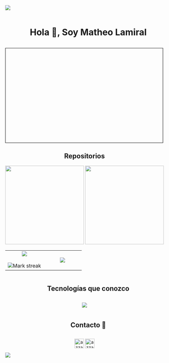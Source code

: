 
<!--horizontal divider(gradiant)-->
<img src="https://user-images.githubusercontent.com/73097560/115834477-dbab4500-a447-11eb-908a-139a6edaec5c.gif">

<!--h1 without bottom border-->
<div id="user-content-toc">
  <ul align="center">
    <summary><h1 style="display: inline-block">Hola 👋, Soy Matheo Lamiral</h1></summary>
  </ul>
</div>


<!--- snake 
<div align="center">
  <img  src="https://github.com/1999AZZAR/1999AZZAR/blob/readme/resources/img/grid-snake.svg"
       alt="snake" /></a>
</div> snake end-->


<!--h2 without bottom border
<div id="user-content-toc">
  <ul align="center">
    <summary><h2 style="display: inline-block">Confusion is part of Programming</h2></summary>
  </ul>
</div> end-->

<!--repositories start-->
<div style="width: 500px; height: 300px; border: 1px solid black;">
  <!-- Aquí colocarías tu contenido de repositorios -->
</div>
<h2 align="center">Repositorios</h2>
<div align="center">
    <a href="https://github.com/MatheoLamiral/Python-seminario-de-lenguajes-UNLP"><img width="250" src="https://denvercoder1-github-readme-stats.vercel.app/api/pin/?username=MatheoLamiral&repo=Python-seminario-de-lenguajes-UNLP&theme=dark&border_color=474554&icon_color=F8D866&show_icons=false&width=1500px"></a>
    <a href="https://github.com/MatheoLamiral/Analista-Programador-Universitario-UNLP"><img width="250" src="https://denvercoder1-github-readme-stats.vercel.app/api/pin/?username=MatheoLamiral&repo=Analista-Programador-Universitario-UNLP&theme=dark&icon_color=F8D866&show_icons=false&border_color=474554"></a>
</div>
<!--repositories end-->

<!--Intro start-->

<!--Intro end-->



<!--- stats & Trophy (start) -->
<p align="center">
  <!--- stats (start) -->
<table align="center">
<tr border="none">
<td width="50%" align="center">
  
  <img  align="center"  src="https://github-readme-stats.vercel.app/api?username=MatheoLamiral&theme=dark&show_icons=true&count_private=true" />
  <br></br>
  <img  title="🔥 Get streak stats for your profile at git.io/streak-stats" alt="Mark streak" src="https://github-readme-streak-stats.herokuapp.com/?user=MatheoLamiral&theme=dark&hide_border=false" /> 
</td>

<td width="50%" align="center">

  <img  align="center"  src="https://github-readme-stats.anuraghazra1.vercel.app/api/top-langs/?username=MatheoLamiral&theme=dark&hide_border=false&no-bg=true&no-frame=true&langs_count=10"/>
  
  </td>
</tr>
</table>
<!--- stats (end) -->

<!--- trophy (start) -->
<!-- 
<div align=center>
  <a href="https://github.com/ryo-ma/github-profile-trophy" title="Go to Source">
      <img align="center" width=84% src="https://github-profile-trophy.vercel.app/?username=MatheoLamiral&theme=radical&row=1&column=7&margin-h=15&margin-w=5&no-bg=true" alt="TROPHY" />
    </a>
</div>
<!--- trophy (start) -->


</p>        
<!--- stats (end) -->


<!--h1 without bottom border-->
<div id="user-content-toc">
  <ul align="center">
    <summary><h2 style="display: inline-block">Tecnologías que conozco</h2></summary>
  </ul>
</div>
<!--tech stack icons-->
<p align="center">
  <a href="https://skillicons.dev">
    <img src="https://skillicons.dev/icons?i=git,github,gitlab,java,py,vscode,eclipse,aws,notion,discord,md&perline=14" />
  </a>
</p>


<!-- Connect with me -->
<!--h2 without bottom border-->
<div id="user-content-toc">
  <ul align="center">
    <summary><h2 style="display: inline-block">Contacto 🤝</h2></summary>
  </ul>
</div>

<!--icons and links-->
<p align="center">
<a href="https://www.linkedin.com/in/matheo-lamiral-a108a7305/" target="blank"><img align="center"
src="https://img.shields.io/badge/linkedin-%231DA1F2.svg?style=for-the-badge&logo=linkedin&logoColor=white"
alt="azzar" height="30"/></a>
<a href="mailto:matheolamiral@gmail.com" target="blank"><img align="center"
src="https://img.shields.io/badge/gmail-EA4335.svg?style=for-the-badge&logo=gmail&logoColor=white"
alt="azzar" height="30"/></a>
  
</p>


<!--profile visit count
<div align="center">
  
[![](https://visitcount.itsvg.in/api?id=1010nishant&icon=3&color=6)](https://visitcount.itsvg.in)
  
</div>-->


<!--horizontal divider(gradiant)-->
<img src="https://user-images.githubusercontent.com/73097560/115834477-dbab4500-a447-11eb-908a-139a6edaec5c.gif">
